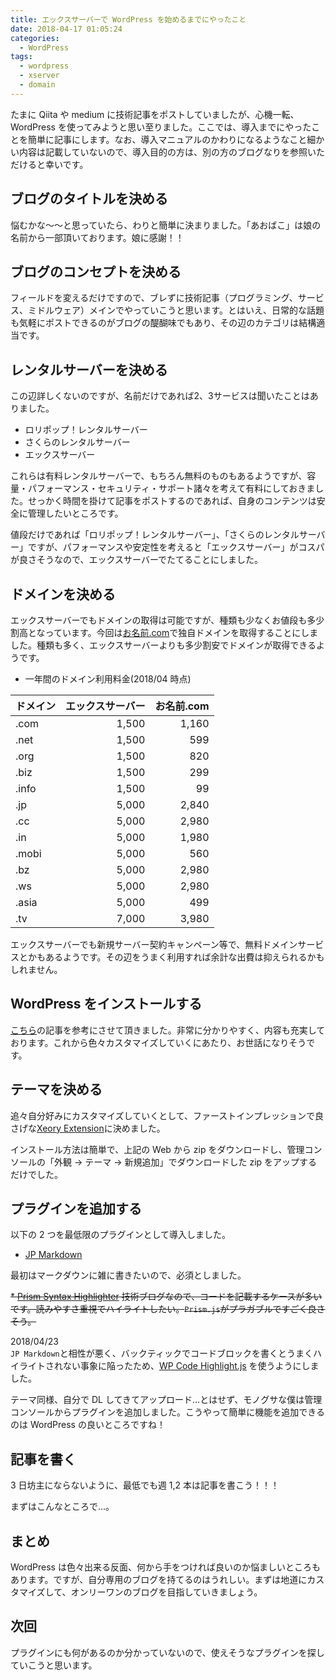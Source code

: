 ```yaml
---
title: エックスサーバーで WordPress を始めるまでにやったこと
date: 2018-04-17 01:05:24
categories:
  - WordPress
tags:
  - wordpress
  - xserver
  - domain
---
```


たまに Qiita や medium に技術記事をポストしていましたが、心機一転、WordPress を使ってみようと思い至りました。ここでは、導入までにやったことを簡単に記事にします。なお、導入マニュアルのかわりになるようなこと細かい内容は記載していないので、導入目的の方は、別の方のブログなりを参照いただけると幸いです。

ブログのタイトルを決める
---

悩むかな〜〜と思っていたら、わりと簡単に決まりました。「あおばこ」は娘の名前から一部頂いております。娘に感謝！！

ブログのコンセプトを決める
---

フィールドを変えるだけですので、ブレずに技術記事（プログラミング、サービス、ミドルウェア）メインでやっていこうと思います。とはいえ、日常的な話題も気軽にポストできるのがブログの醍醐味でもあり、その辺のカテゴリは結構適当です。

レンタルサーバーを決める
---

この辺詳しくないのですが、名前だけであれば2、3サービスは聞いたことはありました。

* ロリポップ！レンタルサーバー
* さくらのレンタルサーバー
* エックスサーバー

これらは有料レンタルサーバーで、もちろん無料のものもあるようですが、容量・パフォーマンス・セキュリティ・サポート諸々を考えて有料にしておきました。せっかく時間を掛けて記事をポストするのであれば、自身のコンテンツは安全に管理したいところです。

値段だけであれば「ロリポップ！レンタルサーバー」、「さくらのレンタルサーバー」ですが、パフォーマンスや安定性を考えると「エックスサーバー」がコスパが良さそうなので、エックスサーバーでたてることにしました。

ドメインを決める
---

エックスサーバーでもドメインの取得は可能ですが、種類も少なくお値段も多少割高となっています。今回は[お名前.com](https://www.onamae.com/)で独自ドメインを取得することにしました。種類も多く、エックスサーバーよりも多少割安でドメインが取得できるようです。

* 一年間のドメイン利用料金(2018/04 時点)

| ドメイン | エックスサーバー | お名前.com |
| :-- | --: | --: |
| .com | 1,500 | 1,160 |
| .net | 1,500 | 599 |
| .org | 1,500 | 820 | 
| .biz | 1,500 | 299 |
| .info | 1,500 | 99 |
| .jp | 5,000 | 2,840 |
| .cc | 5,000 | 2,980 |
| .in | 5,000 | 1,980 |
| .mobi | 5,000 | 560 |
| .bz | 5,000 | 2,980 |
| .ws | 5,000 | 2,980 |
| .asia | 5,000 | 499 |
| .tv | 7,000 | 3,980 |

エックスサーバーでも新規サーバー契約キャンペーン等で、無料ドメインサービスとかもあるようです。その辺をうまく利用すれば余計な出費は抑えられるかもしれません。

WordPress をインストールする
---

[こちら](https://saruwakakun.com/html-css/wordpress/xserver)の記事を参考にさせて頂きました。非常に分かりやすく、内容も充実しております。これから色々カスタマイズしていくにあたり、お世話になりそうです。

テーマを決める
---

追々自分好みにカスタマイズしていくとして、ファーストインプレッションで良さげな[Xeory Extension](https://xeory.jp/template/xeory-extension/)に決めました。

インストール方法は簡単で、上記の Web から zip をダウンロードし、管理コンソールの「外観 -> テーマ -> 新規追加」でダウンロードした zip をアップするだけでした。

プラグインを追加する
---

以下の 2 つを最低限のプラグインとして導入しました。

* [JP Markdown](https://wordpress.org/plugins/jetpack-markdown/)

最初はマークダウンに雑に書きたいので、必須としました。

~~\* [Prism Syntax Highlighter](https://ja.wordpress.org/plugins/ank-prism-for-wp/) 技術ブログなので、コードを記載するケースが多いです。読みやすさ重視でハイライトしたい。`Prism.js`がプラガブルですごく良さそう。~~

2018/04/23  
`JP Markdown`と相性が悪く、バックティックでコードブロックを書くとうまくハイライトされない事象に陥ったため、[WP Code Highlight.js](https://ja.wordpress.org/plugins/wp-code-highlightjs/) を使うようにしました。 

テーマ同様、自分で DL してきてアップロード…とはせず、モノグサな僕は管理コンソールからプラグインを追加しました。こうやって簡単に機能を追加できるのは WordPress の良いところですね！

記事を書く
---

3 日坊主にならないように、最低でも週 1,2 本は記事を書こう！！！

まずはこんなところで…。

まとめ
---

WordPress は色々出来る反面、何から手をつければ良いのか悩ましいところもあります。ですが、自分専用のブログを持てるのはうれしい。まずは地道にカスタマイズして、オンリーワンのブログを目指していきましょう。

次回
---

プラグインにも何があるのか分かっていないので、使えそうなプラグインを探していこうと思います。
